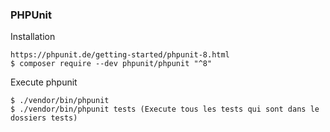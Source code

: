 ### PHPUnit


Installation
```
https://phpunit.de/getting-started/phpunit-8.html
$ composer require --dev phpunit/phpunit "^8"
```


Execute phpunit 
```
$ ./vendor/bin/phpunit
$ ./vendor/bin/phpunit tests (Execute tous les tests qui sont dans le dossiers tests)
```

